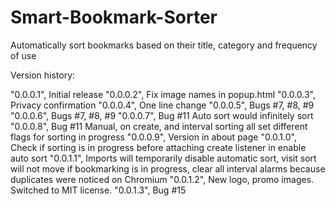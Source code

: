 Smart-Bookmark-Sorter
=====================

Automatically sort bookmarks based on their title, category and frequency of use

Version history: 

"0.0.0.1", Initial release
"0.0.0.2", Fix image names in popup.html
"0.0.0.3", Privacy confirmation
"0.0.0.4", One line change
"0.0.0.5", Bugs #7, #8, #9
"0.0.0.6", Bugs #7, #8, #9
"0.0.0.7", Bug #11 Auto sort would infinitely sort
"0.0.0.8", Bug #11 Manual, on create, and interval sorting all set different flags for sorting in progress
"0.0.0.9", Version in about page
"0.0.1.0", Check if sorting is in progress before attaching create listener in enable auto sort
"0.0.1.1", Imports will temporarily disable automatic sort, visit sort will not move if bookmarking is in progress, clear all interval alarms because duplicates were noticed on Chromium
"0.0.1.2", New logo, promo images. Switched to MIT license.
"0.0.1.3", Bug #15